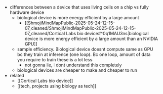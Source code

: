   * differences between a device that uses living cells on a chip vs fully hardware device
    * biological device is more energy efficient by a large amount
      * [[ShmojiMindMapPublic-2025-05-24-12-15-07_cleaned/ShmojiMindMapPublic-2025-05-24-12-15-07_cleaned/Cortical Labs bio device#^0q1MAU3ns|biological device is more energy efficient by a large amount than an NVIDIA GPU]]
    * sample efficiency. Biological device doesnt compute same as GPU bc they train at inference (one loop). Bc one loop, amount of data you require to train these is a lot less
      * not gonna lie, i dont understand this completely
    * biological devices are cheaper to make and cheaper to run
  * related
    * [[Cortical Labs bio device]]
    * [[tech, projects using biology as tech]]